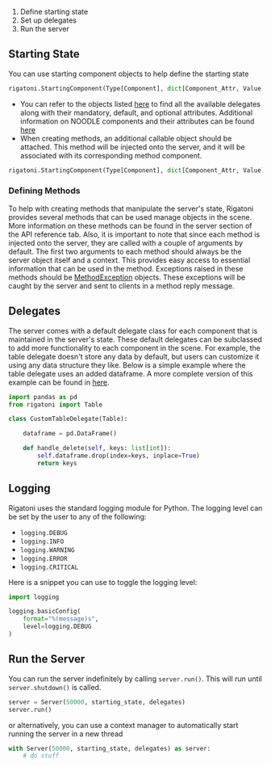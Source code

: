 
1. Define starting state
2. Set up delegates
3. Run the server

## Starting State

You can use starting component objects to help define the starting state

```python
rigatoni.StartingComponent(Type[Component], dict[Component_Attr, Value])
```

- You can refer to the objects listed [here](https://insightcenternoodles.github.io/Rigatoni/api_reference/components/) to find all the available delegates along with their 
mandatory, default, and optional attributes. Additional information on NOODLE components and their attributes can 
be found [here](https://github.com/InsightCenterNoodles/message_spec)
- When creating methods, an additional callable object should be attached. This method will be injected onto the 
server, and it will be associated with its corresponding method component.

```python
rigatoni.StartingComponent(Type[Component], dict[Component_Attr, Value], Callable)
```

### Defining Methods

To help with creating methods that manipulate the server's state, Rigatoni provides several methods that can be used
manage objects in the scene. More information on these methods can be found in the server section of the API reference
tab. Also, it is important to note that since each method is injected onto the server, they are called with a couple of 
arguments by default. The first two arguments to each method should always be the server object itself and 
a context. This provides easy access to essential information that can be used in the method. Exceptions raised
in these methods should be [MethodException](api_reference/components.md##MethodException) objects. These exceptions 
will be caught by the server and sent to clients in a method reply message.

## Delegates

The server comes with a default delegate class for each component that is maintained in the server's state. These
default delegates can be subclassed to add more functionality to each component in the scene. For example, the table 
delegate doesn't store any data by default, but users can customize it using any data structure they like. Below is a
simple example where the table delegate uses an added dataframe. A more complete version of this example can be found in
[here](https://github.com/InsightCenterNoodles/Rigatoni/blob/v0.2.1/tests/examples/basic_server.py).

```python
import pandas as pd
from rigatoni import Table

class CustomTableDelegate(Table):

    dataframe = pd.DataFrame()

    def handle_delete(self, keys: list[int]):
        self.dataframe.drop(index=keys, inplace=True)
        return keys
```

## Logging

Rigatoni uses the standard logging module for Python.
The logging level can be set by the user to any of the following:

- `logging.DEBUG`
- `logging.INFO`
- `logging.WARNING`
- `logging.ERROR`
- `logging.CRITICAL`

Here is a snippet you can use to toggle the logging level:
```python
import logging

logging.basicConfig(
    format="%(message)s",
    level=logging.DEBUG
)
```

## Run the Server

You can run the server indefinitely by calling `server.run()`. This will run until `server.shutdown()` is called.

```python
server = Server(50000, starting_state, delegates)
server.run() 
```
or alternatively, you can use a context manager to automatically start running the server in a new thread

```python
with Server(50000, starting_state, delegates) as server:
    # do stuff
```

